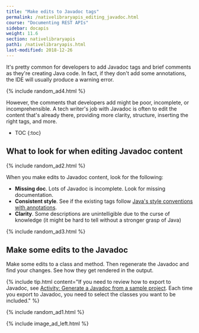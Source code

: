 ```yaml
---
title: "Make edits to Javadoc tags"
permalink: /nativelibraryapis_editing_javadoc.html
course: "Documenting REST APIs"
sidebar: docapis
weight: 11.6
section: nativelibraryapis
path1: /nativelibraryapis.html
last-modified: 2018-12-26
---
```


It's pretty common for developers to add Javadoc tags and brief comments as they're creating Java code. In fact, if they don't add some annotations, the IDE will usually produce a warning error.

{% include random_ad4.html %}

However, the comments that developers add might be poor, incomplete, or incomprehensible. A tech writer's job with Javadoc is often to edit the content that's already there, providing more clarity, structure, inserting the right tags, and more.

* TOC
{:toc}

## What to look for when editing Javadoc content

{% include random_ad2.html %}

When you make edits to Javadoc content, look for the following:

* **Missing doc**. Lots of Javadoc is incomplete. Look for missing documentation.
* **Consistent style**. See if the existing tags follow [Java's style conventions with annotations](nativelibraryapis_javadoc_tags.html).
* **Clarity**. Some descriptions are unintelligible due to the curse of knowledge (it might be hard to tell without a stronger grasp of Java)

{% include random_ad3.html %}

## <i class="fa fa-user-circle"></i> Make some edits to the Javadoc

Make some edits to a class and method. Then regenerate the Javadoc and find your changes. See how they get rendered in the output.

{% include tip.html content="If you need to review how to export to Javadoc, see [Activity: Generate a Javadoc from a sample project](nativelibraryapis_create_javadoc.html). Each time you export to Javadoc, you need to select the classes you want to be included." %}

{% include random_ad1.html %}

{% include image_ad_left.html %}
